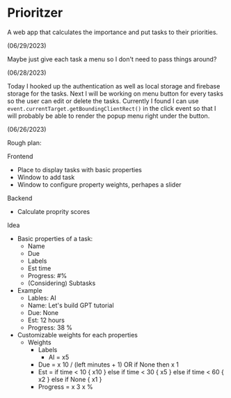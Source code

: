# Prioritzer
A web app that calculates the importance and put tasks to their priorities.

(06/29/2023)

Maybe just give each task a menu so I don't need to pass things around?

(06/28/2023)

Today I hooked up the authentication as well as local storage and firebase storage for the tasks.
Next I will be working on menu button for every tasks so the user can edit or delete the tasks.
Currently I found I can use `event.currentTarget.getBoundingClientRect()` in the click event so that I will probably be able to render the popup menu right under the button.

(06/26/2023)

Rough plan:

Frontend
- Place to display tasks with basic properties
- Window to add task
- Window to configure property weights, perhapes a slider

Backend
- Calculate proprity scores

Idea
- Basic properties of a task:
  - Name
  - Due
  - Labels
  - Est time
  - Progress: #%
  - (Considering) Subtasks
- Example
  - Lables: AI
  - Name: Let's build GPT tutorial
  - Due: None
  - Est: 12 hours
  - Progress: 38 %
- Customizable weights for each properties
  - Weights
    - Labels
      - AI = x5
    - Due = x 10 / (left minutes + 1) OR if None then x 1
    - Est = if time < 10 { x10 } else if time < 30 { x5 } else if time < 60 { x2 } else if None { x1 }
    - Progress = x 3 x %
